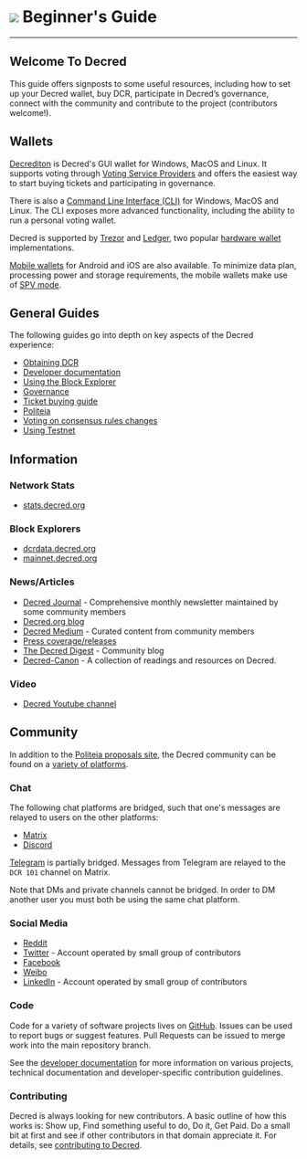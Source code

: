 # <img class="dcr-icon" src="/img/dcr-icons/Flag.svg" /> Beginner's Guide

---

## Welcome To Decred

This guide offers signposts to some useful resources, including how to set up your Decred wallet, buy DCR, participate in Decred’s governance, connect with the community and contribute to the project (contributors welcome!).

## Wallets

[Decrediton](../wallets/decrediton/decrediton-setup.md) is Decred's GUI wallet
for Windows, MacOS and Linux.
It supports voting through [Voting Service Providers](https://decred.org/vsp/)
and offers the easiest way to start buying tickets and participating in
governance.

There is also a [Command Line Interface (CLI)](../wallets/cli/cli-installation.md) for
Windows, MacOS and Linux.
The CLI exposes more advanced functionality, including the ability to run a
personal voting wallet.

Decred is supported by [Trezor](https://trezor.io/) and
[Ledger](https://www.ledger.com/), two popular
[hardware wallet](../wallets/hardware-wallets.md) implementations.

[Mobile wallets](../wallets/mobile-wallets.md) for Android and iOS are also
available.
To minimize data plan, processing power and storage requirements, the mobile
wallets make use of [SPV mode](../wallets/spv.md).

## General Guides

The following guides go into depth on key aspects of the Decred experience:

* [Obtaining DCR](obtaining-dcr.md)
* [Developer documentation](https://devdocs.decred.org/)
* [Using the Block Explorer](using-the-block-explorer.md)
* [Governance](../governance/overview.md)
* [Ticket buying guide](../proof-of-stake/overview.md)
* [Politeia](../governance/politeia/overview.md)
* [Voting on consensus rules changes](../governance/consensus-rule-voting/overview.md)
* [Using Testnet](https://devdocs.decred.org/environments/testnet/)

## Information

### Network Stats

* [stats.decred.org](https://stats.decred.org/)

### Block Explorers

* [dcrdata.decred.org](https://dcrdata.decred.org/)
* [mainnet.decred.org](https://mainnet.decred.org/)

### News/Articles

* [Decred Journal](https://xaur.github.io/decred-news/) - Comprehensive monthly newsletter maintained by some community members
* [Decred.org blog](https://blog.decred.org)
* [Decred Medium](https://medium.com/decred) - Curated content from community members
* [Press coverage/releases](https://decred.org/press/)
* [The Decred Digest](https://thedecreddigest.org/) - Community blog
* [Decred-Canon](https://github.com/maxbron08/Decred-Canon/) - A collection of readings and resources on Decred.

### Video

* [Decred Youtube channel](https://www.youtube.com/decredchannel)

## Community

In addition to the [Politeia proposals site](https://proposals.decred.org), the Decred community can be found on a [variety of platforms](https://decred.org/community/).

### Chat

The following chat platforms are bridged, such that one's messages are relayed
to users on the other platforms:

* [Matrix](https://chat.decred.org/)
* [Discord](https://discord.gg/GJ2GXfz)

[Telegram](https://t.me/decred) is partially bridged. Messages from Telegram are
relayed to the `DCR 101` channel on Matrix.

Note that DMs and private channels cannot be bridged. In order to DM another
user you must both be using the same chat platform.

### Social Media

* [Reddit](https://www.reddit.com/r/decred)
* [Twitter](https://twitter.com/decredproject) - Account operated by small group of contributors
* [Facebook](https://facebook.com/decredproject)
* [Weibo](https://weibo.com/DecredProject)
* [LinkedIn](https://www.linkedin.com/company/decredproject/) - Account operated by small group of contributors

### Code

Code for a variety of software projects lives on [GitHub](https://github.com/decred). Issues can be used to report bugs or suggest features. Pull Requests can be issued to merge work into the main repository branch.

See the [developer documentation](https://devdocs.decred.org/) for more information on various projects, technical documentation and developer-specific contribution guidelines.

### Contributing

Decred is always looking for new contributors. A basic outline of how this works is: Show up, Find something useful to do, Do it, Get Paid. Do a small bit at first and see if other contributors in that domain appreciate it. For details, see  [contributing to Decred](../contributing/overview.md).
